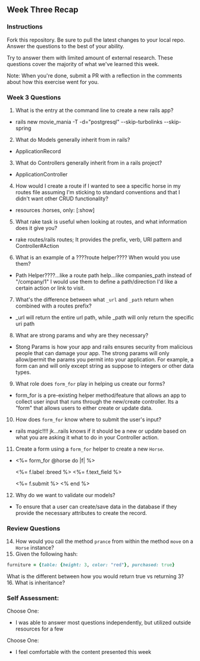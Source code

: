 ## Week Three Recap

### Instructions
Fork this repository. Be sure to pull the latest changes to your local repo. Answer the questions to the best of your ability.

Try to answer them with limited amount of external research. These questions cover the majority of what we've learned this week.

Note: When you're done, submit a PR with a reflection in the comments about how this exercise went for you.

### Week 3 Questions

1. What is the entry at the command line to create a new rails app?
- rails new movie_mania -T -d="postgresql" --skip-turbolinks --skip-spring

2. What do Models generally inherit from in rails?
- ApplicationRecord

3. What do Controllers generally inherit from in a rails project?
- ApplicationController

4. How would I create a route if I wanted to see a specific horse in my routes file assuming I'm sticking to standard conventions and that I didn't want other CRUD functionality?
- resources :horses, only: [:show] 

5. What rake task is useful when looking at routes, and what information does it give you?
- rake routes/rails routes; It provides the prefix, verb, URI pattern and Controller#Action

6. What is an example of a ????route helper???? When would you use them?
- Path Helper????...like a route path help...like companies_path instead of "/company/1"
I would use them to define a path/direction I'd like a certain action or link to visit.

7. What's the difference between what `_url` and `_path` return when combined with a routes prefix?
- _url will return the entire url path, while _path will only return the specific uri path

8. What are strong params and why are they necessary?
- Stong Params is how your app and rails ensures security from malicious people that can damage your app. The strong params will only allow/permit the params you permit into your application. For example, a form can and will only except string as suppose to integers or other data types. 

9. What role does `form_for` play in helping us create our forms?
- form_for is a pre-existing helper method/feature that allows an app to collect user input that runs through the new/create controller. Its a "form" that allows users to either create or update data.

10. How does `form_for` know where to submit the user's input?
- rails magic!!!!   jk...rails knows if it should be a new or update based on what you are asking it what to do in your Controller action.

11. Create a form using a `form_for` helper to create a new `Horse`. 
- <%= form_for @horse do |f| %>
    
    <%= f.label :breed %>
    <%= f.text_field %>

    <%= f.submit %>
  <% end %>

12. Why do we want to validate our models?
- To ensure that a user can create/save data in the database if they provide the necessary attributes to create the record.

### Review Questions
14. How would you call the method `prance` from within the method `move` on a `Horse` instance?
15. Given the following hash:

```ruby
furniture = {table: {height: 3, color: "red"}, purchased: true}
```
What is the different between how you would return true vs returning 3?  
16. What is inheritance?

### Self Assessment:
Choose One:
* I was able to answer most questions independently, but utilized outside resources for a few

Choose One:
* I feel comfortable with the content presented this week